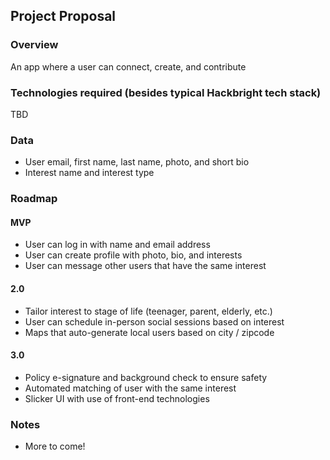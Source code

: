 ## Project Proposal

### Overview

An app where a user can connect, create, and contribute

### Technologies required (besides typical Hackbright tech stack)

TBD

### Data

- User email, first name, last name, photo, and short bio
- Interest name and interest type

### Roadmap

#### MVP

- User can log in with name and email address
- User can create profile with photo, bio, and interests
- User can message other users that have the same interest

#### 2.0

- Tailor interest to stage of life (teenager, parent, elderly, etc.)
- User can schedule in-person social sessions based on interest
- Maps that auto-generate local users based on city / zipcode

#### 3.0

- Policy e-signature and background check to ensure safety
- Automated matching of user with the same interest
- Slicker UI with use of front-end technologies

### Notes

- More to come!
